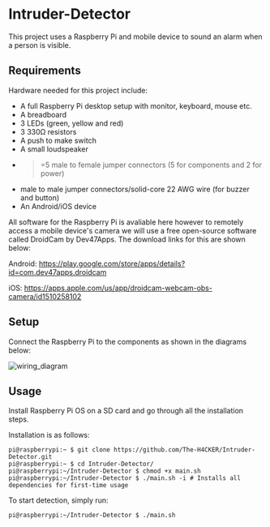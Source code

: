 # Intruder-Detector
This project uses a Raspberry Pi and mobile device to sound an alarm when a person is visible. 

## Requirements
Hardware needed for this project include:
- A full Raspberry Pi desktop setup with monitor, keyboard, mouse etc.
- A breadboard 
- 3 LEDs (green, yellow and red)
- 3 330Ω resistors
- A push to make switch
- A small loudspeaker
- >=5 male to female jumper connectors (5 for components and 2 for power)
- male to male jumper connectors/solid-core 22 AWG wire (for buzzer and button)
- An Android/iOS device

All software for the Raspberry Pi is avaliable here however to remotely access a mobile device's camera we will use a free open-source software called DroidCam by Dev47Apps. 
The download links for this are shown below:

Android: https://play.google.com/store/apps/details?id=com.dev47apps.droidcam

iOS: https://apps.apple.com/us/app/droidcam-webcam-obs-camera/id1510258102

## Setup

Connect the Raspberry Pi to the components as shown in the diagrams below:

![wiring_diagram](https://user-images.githubusercontent.com/66517600/128146259-6c0dbd62-e9f7-4ff8-a83e-eef444c73855.png)


## Usage

Install Raspberry Pi OS on a SD card and go through all the installation steps.

Installation is as follows:
```
pi@raspberrypi:~ $ git clone https://github.com/The-H4CKER/Intruder-Detector.git
pi@raspberrypi:~ $ cd Intruder-Detector/
pi@raspberrypi:~/Intruder-Detector $ chmod +x main.sh 
pi@raspberrypi:~/Intruder-Detector $ ./main.sh -i # Installs all dependencies for first-time usage
```
To start detection, simply run:
```
pi@raspberrypi:~/Intruder-Detector $ ./main.sh
```


